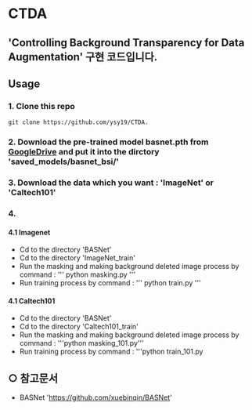 # CTDA
## 'Controlling Background Transparency for Data Augmentation' 구현 코드입니다.

## Usage
### 1. Clone this repo
```
git clone https://github.com/ysy19/CTDA.
```
### 2. Download the pre-trained model basnet.pth from [GoogleDrive](https://drive.google.com/open?id=1s52ek_4YTDRt_EOkx1FS53u-vJa0c4nu) and put it into the dirctory 'saved_models/basnet_bsi/'

### 3. Download the data which you want : 'ImageNet' or 'Caltech101'

### 4.
#### 4.1 Imagenet 
-  Cd to the directory 'BASNet'
-  Cd to the directory 'ImageNet_train'
-  Run the masking and making background deleted image process by command : 
'''
python masking.py
'''
-  Run training process by command : 
'''
python train.py
'''

#### 4.1 Caltech101 
-  Cd to the directory 'BASNet'
-  Cd to the directory 'Caltech101_train'
-  Run the masking and making background deleted image process by command : '''python masking_101.py'''
-  Run training process by command : '''python train_101.py

## ○ 참고문서
- BASNet 'https://github.com/xuebinqin/BASNet'
